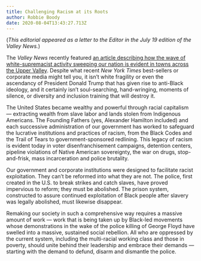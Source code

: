 ```yaml
---
title: Challenging Racism at its Roots
author: Robbie Boody
date: 2020-08-04T13:43:27.713Z
---
```

(*This editorial appeared as a letter to the Editor in the July 19 edition of the Valley News.*)

The *Valley News* recently featured [an article describing how the wave of white-supremacist activity sweeping our nation is evident in towns across the Upper Valley](https://www.vnews.com/Upper-Valley-grapples-with-racists-incidents-35130499). Despite what recent *New York Times* best-sellers or corporate media might tell you, it isn’t white fragility or even the ascendancy of President Donald Trump that has given rise to anti-Black ideology, and it certainly isn’t soul-searching, hand-wringing, moments of silence, or diversity and inclusion training that will destroy it.

The United States became wealthy and powerful through racial capitalism — extracting wealth from slave labor and lands stolen from Indigenous Americans. The Founding Fathers (yes, Alexander Hamilton included) and each successive administration of our government has worked to safeguard the lucrative institutions and practices of racism, from the Black Codes and the Trail of Tears to government-sponsored redlining. This legacy of racism is evident today in voter disenfranchisement campaigns, detention centers, pipeline violations of Native American sovereignty, the war on drugs, stop-and-frisk, mass incarceration and police brutality.

Our government and corporate institutions were designed to facilitate racist exploitation. They can’t be reformed into what they are not. The police, first created in the U.S. to break strikes and catch slaves, have proved impervious to reform; they must be abolished. The prison system, constructed to assure continued exploitation of Black people after slavery was legally abolished, must likewise disappear.

Remaking our society in such a comprehensive way requires a massive amount of work — work that is being taken up by Black-led movements whose demonstrations in the wake of the police killing of George Floyd have swelled into a massive, sustained social rebellion. All who are oppressed by the current system, including the multi-racial working class and those in poverty, should unite behind their leadership and embrace their demands — starting with the demand to defund, disarm and dismantle the police.